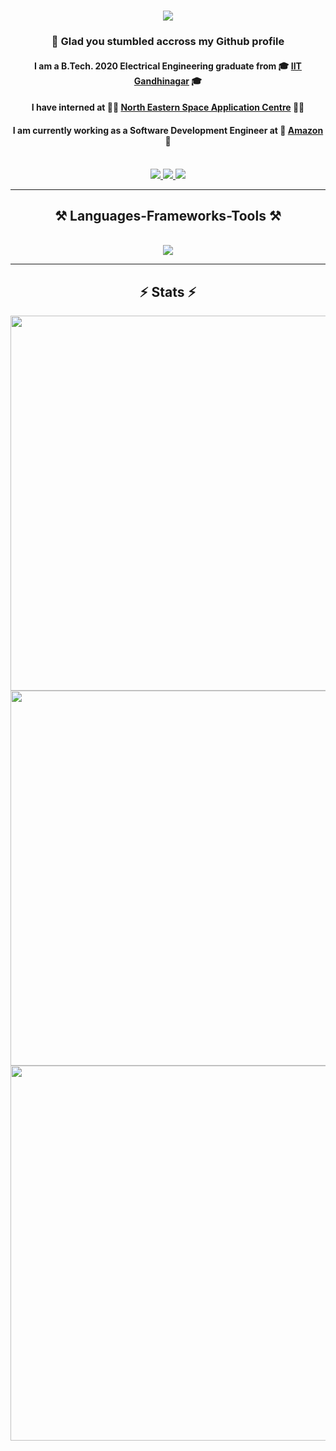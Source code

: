 <h1 align = "center">
    <img src = "https://readme-typing-svg.herokuapp.com?font=Fira+Code&size=35&duration=3500&pause=1000&center=true&vCenter=true&random=false&width=435&lines=Hi+There+%F0%9F%91%8B;I+am+Pratik+Puri">
</h1>

<h3 align = "center"> 
    🙂 Glad you stumbled accross my Github profile 
</h3>

<h4 align = "center">
    I am a B.Tech. 2020 Electrical Engineering graduate from 🎓 <ins>IIT Gandhinagar</ins> 🎓
</h4>

<h4 align = "center">
    I have interned at 👨‍💻 <ins>North Eastern Space Application Centre</ins> 👨‍💻
</h4>

<h4 align = "center">
    I am currently working as a Software Development Engineer at 🏢 <ins>Amazon</ins> 🏢
</h4>

<br>

<div align="center"> 
  <a href="https://leetcode.com/PratikPuri/">
    <img src="https://img.shields.io/badge/-LeetCode-FFA116?style=for-the-badge&logo=LeetCode&logoColor=black"/>
  </a>
  <a href="https://www.linkedin.com/in/pratik-puri-goswami/">
    <img src="https://img.shields.io/badge/LinkedIn-0077B5?style=for-the-badge&logo=linkedin&logoColor=white"/>
  </a>
  <a href="https://stackoverflow.com/users/14045514/pratik">
    <img src="https://img.shields.io/badge/Stack_Overflow-FE7A16?style=for-the-badge&logo=stack-overflow&logoColor=white"/>
  </a>
</div>

<hr>

<h2 align="center">⚒️ Languages-Frameworks-Tools ⚒️</h2>
<br/>
<div align="center">
    <img src="https://skillicons.dev/icons?i=nodejs,python,javascript,typescript,express,mongodb,c,java,mysql,react,html,css,vscode,github,git" /><br>
</div>

<hr>

<h2 align="center">⚡ Stats ⚡</h2>
<div align="center">
    <img width="600" src="https://streak-stats.demolab.com?user=PratikPuri&theme=react&border_radius=10&count_private=true"/>
    <img width="600" src="https://github-readme-stats.vercel.app/api?username=PratikPuri&show_icons=true&theme=react&rank_icon=github&border_radius=10&count_private=true"/>
    <br>
    <img width="600" src="https://github-readme-stats.vercel.app/api/top-langs/?username=PratikPuri&hide=HTML&langs_count=8&layout=compact&theme=react&border_radius=10&size_weight=0.5&count_weight=0.5&exclude_repo=github-readme-stats"/>
</div>
